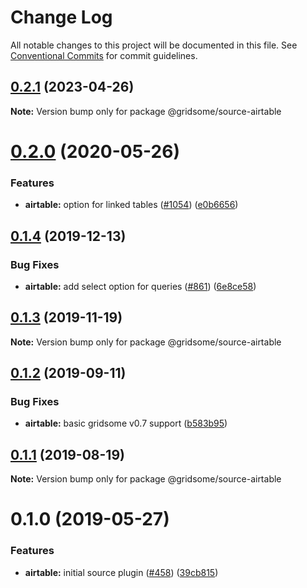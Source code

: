 # Change Log

All notable changes to this project will be documented in this file.
See [Conventional Commits](https://conventionalcommits.org) for commit guidelines.

## [0.2.1](https://github.com/gridsome/gridsome/tree/master/packages/source-airtable/compare/@gridsome/source-airtable@0.2.0...@gridsome/source-airtable@0.2.1) (2023-04-26)

**Note:** Version bump only for package @gridsome/source-airtable





# [0.2.0](https://github.com/gridsome/gridsome/tree/master/packages/source-airtable/compare/@gridsome/source-airtable@0.1.4...@gridsome/source-airtable@0.2.0) (2020-05-26)


### Features

* **airtable:** option for linked tables ([#1054](https://github.com/gridsome/gridsome/tree/master/packages/source-airtable/issues/1054)) ([e0b6656](https://github.com/gridsome/gridsome/tree/master/packages/source-airtable/commit/e0b665635f19b22fe6617cddc2b0c3122fc44d49))





## [0.1.4](https://github.com/gridsome/gridsome/tree/master/packages/source-airtable/compare/@gridsome/source-airtable@0.1.3...@gridsome/source-airtable@0.1.4) (2019-12-13)


### Bug Fixes

* **airtable:** add select option for queries ([#861](https://github.com/gridsome/gridsome/tree/master/packages/source-airtable/issues/861)) ([6e8ce58](https://github.com/gridsome/gridsome/tree/master/packages/source-airtable/commit/6e8ce58560d7e7ae1d2c4b18ef44b0946fe0bedf))





## [0.1.3](https://github.com/gridsome/gridsome/tree/master/packages/source-airtable/compare/@gridsome/source-airtable@0.1.2...@gridsome/source-airtable@0.1.3) (2019-11-19)

**Note:** Version bump only for package @gridsome/source-airtable





## [0.1.2](https://github.com/gridsome/gridsome/tree/master/packages/source-airtable/compare/@gridsome/source-airtable@0.1.1...@gridsome/source-airtable@0.1.2) (2019-09-11)


### Bug Fixes

* **airtable:** basic gridsome v0.7 support ([b583b95](https://github.com/gridsome/gridsome/tree/master/packages/source-airtable/commit/b583b95))





## [0.1.1](https://github.com/gridsome/gridsome/tree/master/packages/source-airtable/compare/@gridsome/source-airtable@0.1.0...@gridsome/source-airtable@0.1.1) (2019-08-19)

**Note:** Version bump only for package @gridsome/source-airtable





# 0.1.0 (2019-05-27)


### Features

* **airtable:** initial source plugin ([#458](https://github.com/gridsome/gridsome/tree/master/packages/source-airtable/issues/458)) ([39cb815](https://github.com/gridsome/gridsome/tree/master/packages/source-airtable/commit/39cb815))

